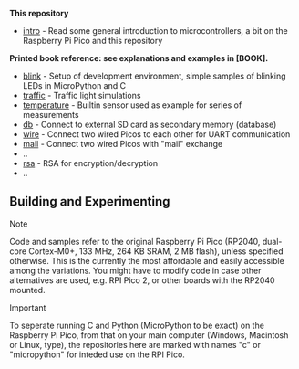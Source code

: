 
__This repository__

* [intro](./intro/)               - Read some general introduction to microcontrollers,
                                    a bit on the Raspberry Pi Pico and this repository

__Printed book reference: see explanations and examples in [BOOK].__

* [blink](./blink/)               - Setup of development environment,
                                    simple samples of blinking LEDs in MicroPython and C
* [traffic](./traffic/)           - Traffic light simulations
* [temperature](./temperature/)   - Builtin sensor used as example for series of measurements  
* [db](./storage/db/)             - Connect to external SD card as secondary memory (database)
* [wire](./wire/)                 - Connect two wired Picos to each other for UART communication
* [mail](./wire/mail/)            - Connect two wired Picos with "mail" exchange
* ..
* [rsa](./secure/rsa/)            - RSA for encryption/decryption
* ..


## Building and Experimenting

> [!NOTE]
> Code and samples refer to the original Raspberry Pi Pico (RP2040, dual-core Cortex-M0+, 133 MHz, 264 KB SRAM, 2 MB flash), unless specified otherwise. This is the currently the most affordable and easily accessible among the variations. You might have to modify code in case other alternatives are used, e.g. RPI Pico 2, or other boards with the RP2040 mounted.

> [!IMPORTANT]
> To seperate running C and Python (MicroPython to be exact) on the Raspberry Pi Pico, from that on your main computer (Windows, Macintosh or Linux, type), the repositories here are marked with names "c" or "micropython" for inteded use on the RPI Pico.




